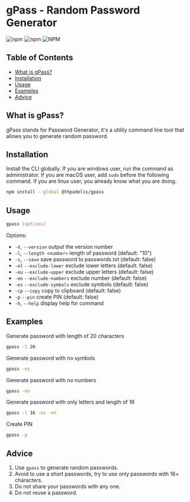 # gPass - Random Password Generator

![npm](https://img.shields.io/npm/v/@thpadelis/gpass?label=version&style=flat-square)
![npm](https://img.shields.io/npm/dt/@thpadelis/gpass?style=flat-square)
![NPM](https://img.shields.io/npm/l/@thpadelis/gpass?style=flat-square)

## Table of Contents

- [What is gPass?](#what-is-gpass)
- [Installation](#installation)
- [Usage](#usage)
- [Examples](#examples)
- [Advice](#advice)

## What is gPass?

gPass stands for Password Generator, it's a utility command line tool that allows you to generate random password.

## Installation

Install the CLI globally. If you are windows user, run the command as administrator. If you are macOS user, add `sudo` before the following command. If you are linux user, you already know what you are doing.

```sh
npm install --global @thpadelis/gpass
```

## Usage

```sh
gpass [options]
```

Options:

- `-V`, `--version` output the version number
- `-l`, `--length <number>` length of password (default: "10")
- `-s`, `--save` save password to passwords.txt (default: false)
- `-el` `--exclude-lower` exclude lower letters (default: false)
- `-eu` `--exclude-upper` exclude upper letters (default: false)
- `-en` `--exclude-numbers` exclude number (default: false)
- `-es` `--exclude-symbols` exclude symbols (default: false)
- `-cp` `--copy` copy to clipboard (default: false)
- `-p` `--pin` create PIN (default: false)
- `-h`, `--help` display help for command

## Examples

Generate password with length of 20 characters

```sh
gpass -l 20
```

Generate password with no symbols

```sh
gpass -es
```

Generate password with no numbers

```sh
gpass -en
```

Generate password with only letters and length of 16

```sh
gpass -l 16 -es -en
```

Create PIN

```sh
gpass -p
```

## Advice

1. Use `gpass` to generate random passwords.
2. Avoid to use a short passwords, try to use only passwords with 16+ characters.
3. Do not share your passwords with any one.
4. Do not reuse a password.
